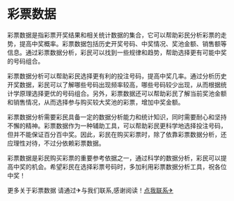 # 彩票数据

彩票数据是指彩票开奖结果和相关统计数据的集合，它可以帮助彩民分析彩票的走势，提高中奖概率。彩票数据包括历史开奖号码、中奖情况、奖池金额、销售额等信息。通过彩票数据分析，彩民可以找到一些规律和趋势，帮助选择更有可能中奖的号码组合。

彩票数据分析可以帮助彩民选择更有利的投注号码，提高中奖几率。通过分析历史开奖数据，彩民可以了解哪些号码出现频率较高，哪些号码较少出现，从而根据统计学原理选择更优的号码组合。另外，彩票数据还可以帮助彩民了解当前奖池金额和销售情况，从而选择参与购买较大奖池的彩票，增加中奖金额。

彩票数据分析需要彩民具备一定的数据分析能力和统计知识，同时需要耐心和坚持不懈的精神。彩票数据作为一种辅助工具，可以帮助彩民更科学地选择投注号码，但并不能保证百分百中奖。因此，彩民在购买彩票时，除了依靠彩票数据分析，还应理性对待，不过分依赖彩票数据。

彩票数据是彩民购买彩票的重要参考依据之一，通过科学的数据分析，彩民可以提高中奖的机会。希望彩民在选择彩票号码时，多加利用彩票数据分析工具，祝各位中奖！

更多关于彩票数据 请通过✈与我们联系,感谢阅读！[点我联系✈](https://web.G208.com)
